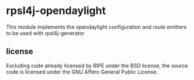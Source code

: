 # rpsl4j-opendaylight
This module implements the opendaylight configuration and route emitters to be used with rpsl4j-generator

## license
Excluding code already licensed by RIPE under the BSD license, the source code is licensed under the GNU Affero General Public License.
